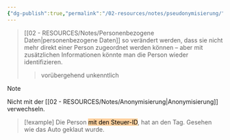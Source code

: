 ```yaml
---
{"dg-publish":true,"permalink":"/02-resources/notes/pseudonymisierung/","tags":["GFN/prüfungsrelevant/AP1"],"noteIcon":"","updated":"2025-03-24T09:01:05.203+01:00"}
---
```


>[[02 - RESOURCES/Notes/Personenbezogene Daten\|personenbezogene Daten]] so verändert werden, dass sie nicht mehr direkt einer Person zugeordnet werden können – aber mit zusätzlichen Informationen könnte man die Person wieder identifizieren.
>>vorübergehend unkenntlich

>[!note] 
>Nicht mit der [[02 - RESOURCES/Notes/Anonymisierung\|Anonymisierung]] verwechseln.

>[!example] 
>Die Person <mark style="background: #FFB86CA6;">mit den Steuer-ID</mark>, hat an den Tag.
>Gesehen wie das Auto geklaut wurde.

